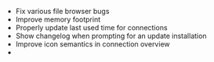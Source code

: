 - Fix various file browser bugs
- Improve memory footprint
- Properly update last used time for connections
- Show changelog when prompting for an update installation
- Improve icon semantics in connection overview
- 